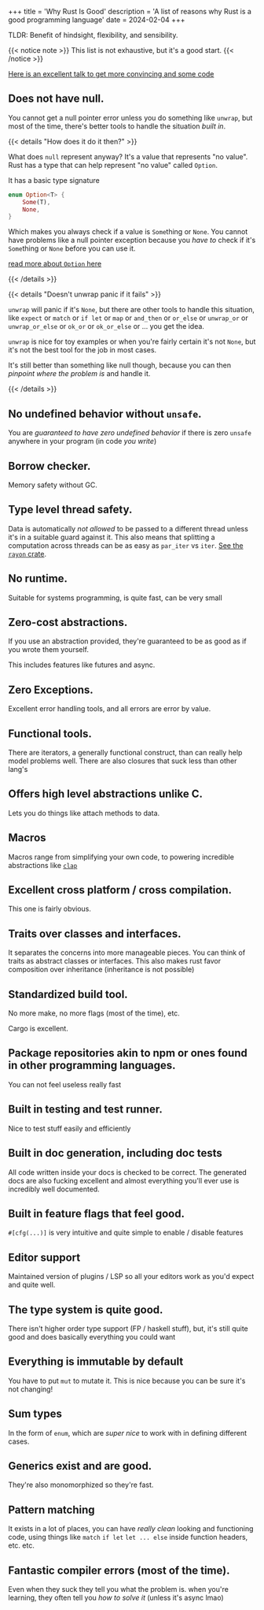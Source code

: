 +++
title = 'Why Rust Is Good'
description = 'A list of reasons why Rust is a good programming language'
date = 2024-02-04
+++

TLDR: Benefit of hindsight, flexibility, and sensibility.

{{< notice note >}}
This list is not exhaustive, but it's a good start.
{{< /notice >}}

[Here is an excellent talk to get more convincing and some code](https://www.youtube.com/watch?v=DnT-LUQgc7s)

## Does not have null.

You cannot get a null pointer error unless you do something like `unwrap`, but most of the time, there's better tools to handle the situation _built in_.

{{< details "How does it do it then?" >}}

What does `null` represent anyway? It's a value that represents "no value". Rust has a type that can help represent "no value" called `Option`.

It has a basic type signature

```rust
enum Option<T> {
    Some(T),
    None,
}
```

Which makes you always check if a value is `Some`thing or `None`. You cannot have problems like a null pointer exception because you _have to_ check if it's `Some`thing or `None` before you can use it.

[read more about `Option` here](https://doc.rust-lang.org/std/option/index.html)

{{< /details >}}

{{< details "Doesn't unwrap panic if it fails" >}}

`unwrap` will panic if it's `None`, but there are other tools to handle this situation, like `expect` or `match` or `if let` or `map` or `and_then` or `or_else` or `unwrap_or` or `unwrap_or_else` or `ok_or` or `ok_or_else` or ... you get the idea.

`unwrap` is nice for toy examples or when you're fairly certain it's not `None`, but it's not the best tool for the job in most cases.

It's still better than something like null though, because you can then _pinpoint where the problem is_ and handle it.

{{< /details >}}

## No undefined behavior without `unsafe`.

You are _guaranteed to have zero undefined behavior_ if there is zero `unsafe` anywhere in your program (in code _you write_)

## Borrow checker.

Memory safety without GC.

## Type level thread safety.

Data is automatically _not allowed_ to be passed to a different thread unless it's in a suitable guard against it. This also means that splitting a computation across threads can be as easy as `par_iter` vs `iter`. [See the `rayon` crate](https://docs.rs/rayon/latest/rayon/).

## No runtime.

Suitable for systems programming, is quite fast, can be very small

## Zero-cost abstractions.

If you use an abstraction provided, they're guaranteed to be as good as if you wrote them yourself.

This includes features like futures and async.

## Zero Exceptions.

Excellent error handling tools, and all errors are error by value.

## Functional tools.

There are iterators, a generally functional construct, than can really help model problems well. There are also closures that suck less than other lang's

## Offers high level abstractions unlike C.

Lets you do things like attach methods to data.

## Macros

Macros range from simplifying your own code, to powering incredible abstractions like [`clap`](https://docs.rs/clap/latest/clap/)

## Excellent cross platform / cross compilation.

This one is fairly obvious.

## Traits over classes and interfaces.

It separates the concerns into more manageable pieces. You can think of traits as abstract classes or interfaces. This also makes rust favor composition over inheritance (inheritance is not possible)

## Standardized build tool.

No more make, no more flags (most of the time), etc.

Cargo is excellent.

## Package repositories akin to npm or ones found in other programming languages.

You can not feel useless really fast

## Built in testing and test runner.

Nice to test stuff easily and efficiently

## Built in doc generation, including doc tests

All code written inside your docs is checked to be correct. The generated docs are also fucking excellent and almost everything you'll ever use is incredibly well documented.

## Built in feature flags that feel good.

`#[cfg(...)]` is very intuitive and quite simple to enable / disable features

## Editor support

Maintained version of plugins / LSP so all your editors work as you'd expect and quite well.

## The type system is quite good.

There isn't higher order type support (FP / haskell stuff), but, it's still quite good and does basically everything you could want

## Everything is immutable by default

You have to put `mut` to mutate it. This is nice because you can be sure it's not changing!

## Sum types

In the form of `enum`, which are _super nice_ to work with in defining different cases.

## Generics exist and are good.

They're also monomorphized so they're fast.

## Pattern matching

It exists in a lot of places, you can have _really clean_ looking and functioning code, using things like `match` `if let` `let ... else` inside function headers, etc. etc.

## Fantastic compiler errors (most of the time).

Even when they suck they tell you what the problem is. when you're learning, they often tell you _how to solve it_ (unless it's async lmao)
